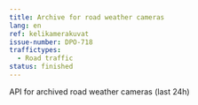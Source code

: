 ```yaml
---
title: Archive for road weather cameras
lang: en
ref: kelikamerakuvat
issue-number: DPO-718
traffictypes:
  - Road traffic
status: finished
---
```


API for archived road weather cameras (last 24h)
